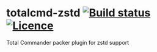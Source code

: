 totalcmd-zstd [![Build status](https://ci.appveyor.com/api/projects/status/6hibih4mcnqil6a7/branch/master?svg=true)](https://ci.appveyor.com/project/nabijaczleweli/tweetr/branch/master) [![Licence](https://img.shields.io/badge/license-MIT-blue.svg?style=flat)](LICENSE)
=======
Total Commander packer plugin for zstd support
